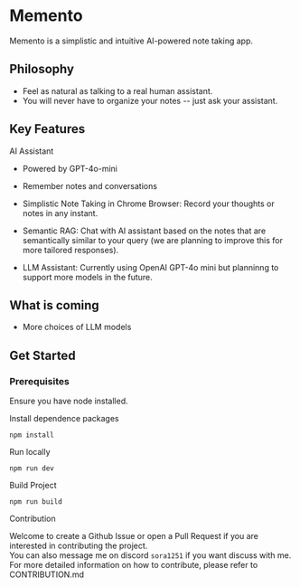 # Memento

Memento is a simplistic and intuitive AI-powered note taking app.

## Philosophy

- Feel as natural as talking to a real human assistant.
- You will never have to organize your notes -- just ask your assistant.

## Key Features

AI Assistant
- Powered by GPT-4o-mini
- Remember notes and conversations

- Simplistic Note Taking in Chrome Browser: Record your thoughts or notes in any instant.
- Semantic RAG: Chat with AI assistant based on the notes that are semantically similar to your query (we are planning to improve this for more tailored responses).
- LLM Assistant: Currently using OpenAI GPT-4o mini but planninng to support more models in the future.

## What is coming

- More choices of LLM models


## Get Started

### Prerequisites 

Ensure you have node installed.

Install dependence packages

`npm install`

Run locally

`npm run dev`

Build Project

`npm run build`

Contribution

Welcome to create a Github Issue or open a Pull Request if you are interested in contributing the project.<br/>
You can also message me on discord `sora1251` if you want discuss with me.<br/>
For more detailed information on how to contribute, please refer to CONTRIBUTION.md
